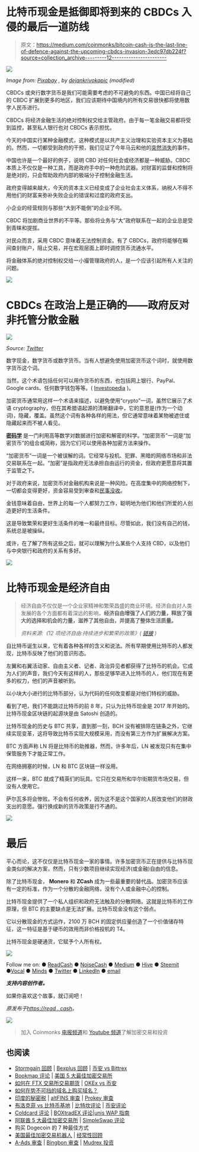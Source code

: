 # 比特币现金是抵御即将到来的 CBDCs 入侵的最后一道防线

> 原文：<https://medium.com/coinmonks/bitcoin-cash-is-the-last-line-of-defence-against-the-upcoming-cbdcs-invasion-3edc97db224f?source=collection_archive---------12----------------------->

![](img/65cfbd5339bd010ebf57f43fa8f115c2.png)

*Image from:* [*Pixabay*](https://pixabay.com/illustrations/spartan-warrior-shield-armor-4016133/) *, by* [*dejankrivokapic*](https://pixabay.com/users/dejankrivokapic-11699803/) *(modified)*

CBDCs 或央行数字货币是我们可能需要考虑的不可避免的东西。中国已经将自己的 CBDC 扩展到更多的地区，我们应该期待中国境内的所有交易很快都将使用数字人民币进行。

CBDCs 将经济金融生活的绝对控制权交给主管政府。由于每一笔金融交易都将受到监控，甚至私人银行也对 CBDCs 表示担忧。

今天的中国实行某种金融模式，这种模式是以共产主义治理和实验资本主义为基础的。然而，一切都受到政府的干预，我们见证了今年马云和他的[突然消失](https://www.forbes.com/sites/georgecalhoun/2021/06/24/what-really-happened-to-jack-ma/)的事件。

中国也许是一个最好的例子，说明 CBD 对任何社会或经济都是一种威胁。CBDC 本质上不仅仅是一种工具，而是政府手中的一种危险武器。对财富的监督和控制将是绝对的，只会帮助政府内部的极端分子控制金融生活。

政府变得越来越大，今天的资本主义已经变成了企业社会主义体系，纳税人不得不用他们的财富来弥补失败企业的错误和过度的政府支出。

小企业的经营规则与那些“大到不能倒”的企业不同。

CBDC 将加剧商业世界的不平等。那些将业务与“大”政府联系在一起的企业总是受到青睐和提拔。

对民众而言，采用 CBDC 意味着无法控制资金。有了 CBDCs，政府将能够在瞬间查封账户，阻止交易，并在宏观层面上即时调控货币流通水平。

将金融体系的绝对控制权交给一小撮管理政府的人，是一个应该引起所有人关注的问题。

![](img/f45130952a53784172d47cb34123d59a.png)

# CBDCs 在政治上是正确的——政府反对非托管分散金融

![](img/eaa784a187eda3296ea348b0fafe57c5.png)

*Source:* [*Twitter*](https://twitter.com/Snowden/status/1446850805223591938)

数字现金，数字货币或数字货币。当有人想避免使用加密货币这个词时，就使用数字货币这个词。

当然，这个术语包括任何可以用作货币的东西，也包括网上银行、PayPal、Google cards、任何数字钱包等等。( [Investopedia](https://www.investopedia.com/terms/d/digital-money.asp) )。

加密货币通常用这样一个术语来描述，以避免使用“crypto”一词，虽然它展示了术语 cryptography，但在其希腊语起源的清晰翻译中，它的意思是(作为一个动词)，隐藏，覆盖。虽然这个词有各种各样的用法，但它通常意味着某物被遮住或隐藏起来而不被人看见。

[**密码学**](https://www.kaspersky.com/resource-center/definitions/what-is-cryptography) 是一门利用高等数学对数据进行加密和解密的科学。“加密货币”一词是“加密货币”的组合或简称，因为它们可以使用各种加密方法来操作。

“加密货币”一词是一个被误解的词。它经常与投机、犯罪、黑暗的网络市场和非法交易联系在一起。“加密”是指政府无法承担自由运行的资金，但政府更愿意将其置于监管之下。

对于政府来说，加密货币对金融机构来说是一种风险。在高度集中的网络控制下，一切都会变得更好，资金容易受到审查和[民事没收](https://en.wikipedia.org/wiki/Civil_forfeiture_in_the_United_States)。

金钱意味着自由，世界上的每一个人都努力工作，聪明地为他们和他们所爱的人创造更好的生活条件。

这是导致繁荣和更好生活条件的唯一和最终目标。尽管如此，我们没有自己的钱，系统总是被操纵。

或许，在了解了所有这些之后，就可以理解为什么某些个人支持 CBD，以及他们与中央银行和政府的关系有多好。

![](img/f45130952a53784172d47cb34123d59a.png)

# 比特币现金是经济自由

> 经济自由不仅仅是一个企业家精神和繁荣昌盛的商业环境。经济自由对人类发展的各个方面都有着深远的影响，**经济自由增强了人们的力量，释放了强大的选择和机会的力量，滋养了其他自由，并提高了整体生活质量。**
> 
> *资料来源:《12 项经济自由:持续进步和繁荣的政策》(* [*链接*](https://www.heritage.org/index/pdf/2021/book/2021_IndexofEconomicFreedom_CHAPTER02.pdf) *)*

自比特币诞生以来，它有着各种各样的含义和说法。所有早期使用比特币的人都发现，比特币反映了他们的意识形态。

左翼和右翼活动家、自由主义者、记者、政治异见者都获得了比特币的机会。它成为人们的声音，我们今天有这样的人，那些足够早进入比特币的人，他们现在有更多的权力，他们的声音被听到。

以小块大小进行的比特币部分，认为代码的任何改变都是对他们特权的威胁。

看到了吧，我们不能跳过比特币的前 8 年，只认为比特币现金是 2017 年开始的。比特币现金区块链的起源块是由 Satoshi 创造的。

比特币现金的历史与 BTC 共享，直到那一刻，BCH 没有被排除在链条之外，它继续实现变革，这将导致比特币实现大规模采用，而没有第三方作为扩展解决方案。

BTC 方面声称 LN 将是比特币的助推器，然而，许多年后，LN 被发现只有在集中保管服务下才能正常工作。

在网络拥塞的时候，LN 和 BTC 区块链一样没用。

这样一来，BTC 就成了精英们的玩具。它只在交易所和华尔街期货市场交易，但没有人使用它。

萨尔瓦多将会惨败。不会有任何收养，因为这不是这个国家的人民改变他们的财政支出的意愿。强行换成新的货币政策是行不通的。

![](img/f45130952a53784172d47cb34123d59a.png)

# 最后

平心而论，这不仅仅是比特币现金一家的事情。许多加密货币正在提供与比特币现金类似的解决方案，然而，只有少数项目继续实现经济(或金融)自由的信息。

除了比特币现金， **Monero** 和 **ZCash** 成为一些最重要的替代品。加密货币应该有一定的标准，作为一个分散的金融网络，没有个人或金融中心的控制。

比特币现金提供了一个私人组织和政府无法触及的分散网络。这就是比特币的工作原理，但 BTC 的主要缺点是无法扩展。比特币现金没有这个弱点。

它以分散现金的方式运作，2100 万 BCH 的固定供应量创造了一个价值储存特征，这一特征是基于硬币的效用而非价格投机的 T4。

比特币现金是硬通货，它赋予个人所有权。

![](img/f45130952a53784172d47cb34123d59a.png)

Follow me on: ● [ReadCash](https://read.cash/@Pantera) ● [NoiseCash](https://noise.cash/u/Pantera99) ● [Medium](/@panterabch) ● [Hive](https://hive.blog/@pantera1) ● [Steemit](https://steemit.com/@pantera1) ●[Vocal](https://vocal.media/authors/pantera) ● [Minds](https://www.minds.com/pantera99/) ● [Twitter](https://twitter.com/Panterabch) ● [LinkedIn](https://www.linkedin.com/in/panterabch/) ● [email](https://read.cash/@Pantera/localcryptos-p2p-exchange-is-now-offering-bitcoin-cash-trading-06637230#bad-link)

***支持内容创作者。***

如果你喜欢这个故事，就订阅吧！

*原发布于*[*https://read . cash*](https://read.cash/@Pantera/bitcoin-cash-is-the-last-line-of-defence-against-the-upcoming-cbdcs-invasion-ba019662)*。*

![](img/f45130952a53784172d47cb34123d59a.png)

> 加入 Coinmonks [电报频道](https://t.me/coincodecap)和 [Youtube 频道](https://www.youtube.com/c/coinmonks/videos)了解加密交易和投资

## 也阅读

*   [Stormgain 回顾](https://blog.coincodecap.com/stormgain-review) | [Bexplus 回顾](https://blog.coincodecap.com/bexplus-review) | [币安 vs Bittrex](https://blog.coincodecap.com/binance-vs-bittrex)
*   [Bookmap 评论](https://blog.coincodecap.com/bookmap-review-2021-best-trading-software) | [美国 5 大最佳加密交易所](https://blog.coincodecap.com/crypto-exchange-usa)
*   [如何在 FTX 交易所交易期货](https://blog.coincodecap.com/ftx-futures-trading) | [OKEx vs 币安](https://blog.coincodecap.com/okex-vs-binance)
*   [如何在势不可挡的域名上购买域名？](https://blog.coincodecap.com/buy-domain-on-unstoppable-domains)
*   [印度的秘密税](https://blog.coincodecap.com/crypto-tax-india) | [altFINS 审查](https://blog.coincodecap.com/altfins-review) | [Prokey 审查](/coinmonks/prokey-review-26611173c13c)
*   [布洛克菲 vs 比特币基地](https://blog.coincodecap.com/blockfi-vs-coinbase) | [比特坎评论](https://blog.coincodecap.com/bitkan-review) | [币安评论](/coinmonks/binance-review-ee10d3bf3b6e)
*   [Coldcard 评论](https://blog.coincodecap.com/coldcard-review) | [BOXtradEX 评论](https://blog.coincodecap.com/boxtradex-review)|[unis WAP 指南](https://blog.coincodecap.com/uniswap)
*   [阿联酋 5 大最佳加密交易所](https://blog.coincodecap.com/best-crypto-exchanges-in-uae) | [SimpleSwap 评论](https://blog.coincodecap.com/simpleswap-review)
*   购买 Dogecoin 的 7 种最佳方式
*   [美国最佳加密交易机器人](https://blog.coincodecap.com/crypto-trading-bots-in-the-us) | [经常性回顾](https://blog.coincodecap.com/changelly-review)
*   [A-Ads 审查](https://blog.coincodecap.com/a-ads-review) | [Bingbon 审查](https://blog.coincodecap.com/bingbon-review) | [Mudrex 投资](https://blog.coincodecap.com/mudrex-invest-review-the-best-way-to-invest-in-crypto)